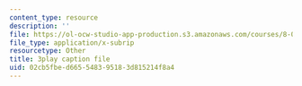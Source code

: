 ```yaml
---
content_type: resource
description: ''
file: https://ol-ocw-studio-app-production.s3.amazonaws.com/courses/8-03sc-physics-iii-vibrations-and-waves-fall-2016/02cb5fbed665548395183d815214f8a4_Ahv7Akj2xs4.vtt
file_type: application/x-subrip
resourcetype: Other
title: 3play caption file
uid: 02cb5fbe-d665-5483-9518-3d815214f8a4
---
```

